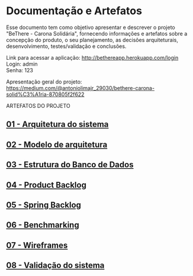 # Documentação e Artefatos

Esse documento tem como objetivo apresentar e descrever o projeto "BeThere - Carona Solidária", fornecendo informações e artefatos sobre a concepção do produto, o seu planejamento, as decisões arquiteturais, desenvolvimento, testes/validação e conclusões.

Link para acessar a aplicação:
http://bethereapp.herokuapp.com/login    
Login: admin    
Senha: 123

Apresentação geral do projeto:  
https://medium.com/@antoniolimajr_29030/bethere-carona-solid%C3%A1ria-870805f2f622

ARTEFATOS DO PROJETO

## [01 - Arquitetura do sistema](arquitetura-sistema.md)

## [02 - Modelo de arquitetura](modelo-arquitetura.md)

## [03 - Estrutura do Banco de Dados](estrutura-banco-dados.md)

## [04 - Product Backlog](product-backlog.md)

## [05 - Spring Backlog](sprint-backlog.md)

## [06 - Benchmarking](benchmarking.md)

## [07 - Wireframes](wireframes.md)

## [08 - Validação do sistema](validacao-sistema.md)

